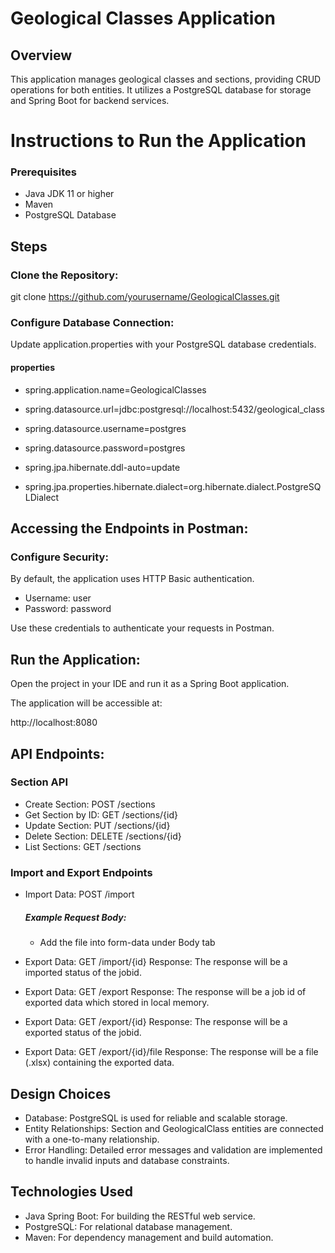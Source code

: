 # Geological Classes Application

## Overview
This application manages geological classes and sections, providing CRUD operations for both entities. It utilizes a PostgreSQL database for storage and Spring Boot for backend services.

# Instructions to Run the Application
### Prerequisites
- Java JDK 11 or higher
- Maven
- PostgreSQL Database

## Steps
### Clone the Repository:

git clone https://github.com/yourusername/GeologicalClasses.git

### Configure Database Connection:

Update application.properties with your PostgreSQL database credentials.

#### properties

- spring.application.name=GeologicalClasses

- spring.datasource.url=jdbc:postgresql://localhost:5432/geological_class
- spring.datasource.username=postgres
- spring.datasource.password=postgres
- spring.jpa.hibernate.ddl-auto=update

- spring.jpa.properties.hibernate.dialect=org.hibernate.dialect.PostgreSQLDialect

## Accessing the Endpoints in Postman:
### Configure Security:

By default, the application uses HTTP Basic authentication.

- Username: user
- Password: password

Use these credentials to authenticate your requests in Postman.

## Run the Application:

Open the project in your IDE and run it as a Spring Boot application.

The application will be accessible at:

http://localhost:8080


## API Endpoints:
### Section API

- Create Section: POST /sections
- Get Section by ID: GET /sections/{id}
- Update Section: PUT /sections/{id}
- Delete Section: DELETE /sections/{id}
- List Sections: GET /sections

### Import and Export Endpoints

- Import Data: POST /import

  ##### Example Request Body:
  - Add the file into form-data under Body tab

- Export Data: GET /import/{id}
  Response: The response will be a imported status of the jobid.

- Export Data: GET /export
  Response: The response will be a job id of exported data which stored in local memory.

- Export Data: GET /export/{id}
  Response: The response will be a exported status of the jobid.

- Export Data: GET /export/{id}/file
  Response: The response will be a file (.xlsx) containing the exported data.

## Design Choices
- Database: PostgreSQL is used for reliable and scalable storage.
- Entity Relationships: Section and GeologicalClass entities are connected with a one-to-many relationship.
- Error Handling: Detailed error messages and validation are implemented to handle invalid inputs and database constraints.

## Technologies Used
- Java Spring Boot: For building the RESTful web service.
- PostgreSQL: For relational database management.
- Maven: For dependency management and build automation.
